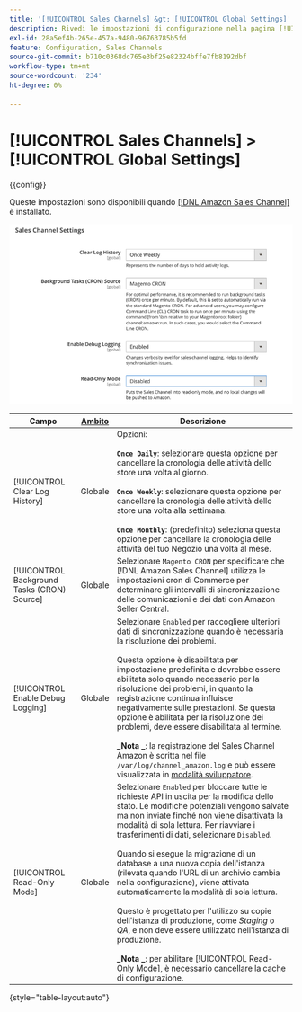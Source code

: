```yaml
---
title: '[!UICONTROL Sales Channels] &gt; [!UICONTROL Global Settings]'
description: Rivedi le impostazioni di configurazione nella pagina [!UICONTROL Sales Channels] &gt; [!UICONTROL Global Settings] dell'amministratore di Commerce.
exl-id: 28a5ef4b-265e-457a-9480-96763785b5fd
feature: Configuration, Sales Channels
source-git-commit: b710c0368dc765e3bf25e82324bffe7fb8192dbf
workflow-type: tm+mt
source-wordcount: '234'
ht-degree: 0%

---
```


# [!UICONTROL Sales Channels] > [!UICONTROL Global Settings]

{{config}}

Queste impostazioni sono disponibili quando [[!DNL Amazon Sales Channel]](https://experienceleague.adobe.com/docs/commerce-channels/amazon/getting-started/install.html) è installato.

![Impostazioni Sales Channel](./assets/config-sales-channel-global-settings.png)<!-- zoom -->

| Campo | [Ambito](../getting-started/websites-stores-views.md#scope-settings) | Descrizione |
|-----|---------|------|
| [!UICONTROL Clear Log History] | Globale | Opzioni:<br/><br/>**`Once Daily`**: selezionare questa opzione per cancellare la cronologia delle attività dello store una volta al giorno.<br/><br/>**`Once Weekly`**: selezionare questa opzione per cancellare la cronologia delle attività dello store una volta alla settimana.<br/><br/>**`Once Monthly`**: (predefinito) seleziona questa opzione per cancellare la cronologia delle attività del tuo Negozio una volta al mese. |
| [!UICONTROL Background Tasks (CRON) Source] | Globale | Selezionare `Magento CRON` per specificare che [!DNL Amazon Sales Channel] utilizza le impostazioni cron di Commerce per determinare gli intervalli di sincronizzazione delle comunicazioni e dei dati con Amazon Seller Central. |
| [!UICONTROL Enable Debug Logging] | Globale | Selezionare `Enabled` per raccogliere ulteriori dati di sincronizzazione quando è necessaria la risoluzione dei problemi.<br/><br/>Questa opzione è disabilitata per impostazione predefinita e dovrebbe essere abilitata solo quando necessario per la risoluzione dei problemi, in quanto la registrazione continua influisce negativamente sulle prestazioni. Se questa opzione è abilitata per la risoluzione dei problemi, deve essere disabilitata al termine.<br/><br/>**_Nota _**: la registrazione del Sales Channel Amazon è scritta nel file `/var/log/channel_amazon.log` e può essere visualizzata in [modalità sviluppatore](../systems/developer-tools.md#operation-modes). |
| [!UICONTROL Read-Only Mode] | Globale | Selezionare `Enabled` per bloccare tutte le richieste API in uscita per la modifica dello stato. Le modifiche potenziali vengono salvate ma non inviate finché non viene disattivata la modalità di sola lettura. Per riavviare i trasferimenti di dati, selezionare `Disabled`.<br/><br/>Quando si esegue la migrazione di un database a una nuova copia dell&#39;istanza (rilevata quando l&#39;URL di un archivio cambia nella configurazione), viene attivata automaticamente la modalità di sola lettura.<br/><br/>Questo è progettato per l&#39;utilizzo su copie dell&#39;istanza di produzione, come _Staging_ o _QA_, e non deve essere utilizzato nell&#39;istanza di produzione.<br/><br/>**_Nota _**: per abilitare [!UICONTROL Read-Only Mode], è necessario cancellare la cache di configurazione. |

{style="table-layout:auto"}

